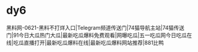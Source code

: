 # dy6
黑料网-0621-黑料不打烊入口|Telegram频道传送门|74猫导航主站|74猫传送门|91今日大瓜热门大瓜|最新吃瓜爆料免费观看|网曝吃瓜|五一吃瓜网今日吃瓜在线|吃瓜直播打开|最新吃瓜爆料在线|最新吃瓜爆料网站推荐|881比鸭
